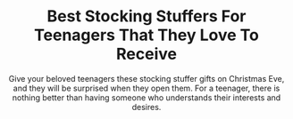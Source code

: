 ---
layout: post
title: Best Stocking Stuffers For Teenagers That They Love To Receive
subtitle: Give your beloved teenagers these stocking stuffer gifts on Christmas Eve, and they will be surprised when they open them. For a teenager, there is nothing better than having someone who understands their interests and desires.
header-img: "img/post/2023/09/copied/medium_Stocking_stuffers_for_teenagers_086a759772.jpg"
header-style: text
permalink: "/stocking-stuffers-teenagers/"
catalog: true
tags:
  - Recipients 
  - Men
---   